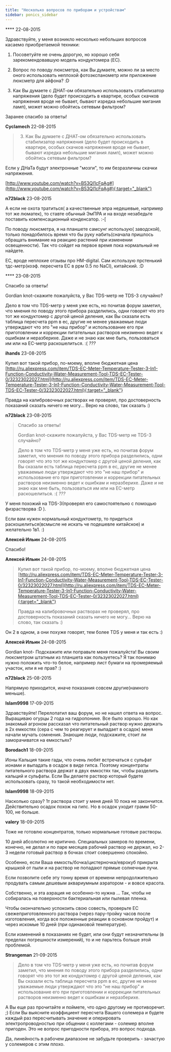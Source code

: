 ```yaml
---
title: "Несколько вопросов по приборам и устройствам"
sidebar: ponics_sidebar
---
```


**** 22-08-2015

 Здравствуйте, у меня возникло несколько небольших вопросов касаемо приобретаемой техники:

1) Посоветуйте не очень дорогую, но хорошо себя зарекомендовавшую модель кондуктомера (EC).

2) Вопрос по поводу люксметра, как Вы думаете, можно ли за место оного использовать неплохой фотоэкспанометр или приложение люксметр для айфона? :D

3) Как Вы думаете с ДНАТ-ом обязательно использовать стабилизатор напряжения (дело будет происходить в квартире, особых скачков напряжения вроде не бывает, бывают изредка небольшие мигания ламп), может можно обойтись сетевым фильтром?

Заранее спасибо за ответы!


**Cyclamech** 22-08-2015

> 3) Как Вы думаете с ДНАТ-ом обязательно использовать стабилизатор напряжения (дело будет происходить в квартире, особых скачков напряжения вроде не бывает, бывают изредка небольшие мигания ламп), может можно обойтись сетевым фильтром?

Если у ДНаТа будут электронные "мозги", то им безразличны скачки напряжения.

[http://www.youtube.com/watch?v=B53QI1cFqAg#](http://www.youtube.com/watch?v=B53QI1cFqAg#){:target="_blank"}


**n72black** 23-08-2015

А если не охота тратиться( а качественные эпра недешевые, например тот же люматек), то ставте обычный ЭмПРА и на входе незабедьте поставить компенсационный конденсатор. :-[

По поводу люксметра, я на планшете самсунг использую( заводской), только понадобилось время что бы руку набить(сначала пришлось обращать внимание на реакцию растений при изменении освещенности). Так что сойдет на первое время пока нормальный не найдете.

ЕС, вроде неплохие отзывы про НМ-digital. Сам использую прстенький тдс-метр(коэф. пересчета ЕС в ррм 0.5 по NaCl), китайский. :D


**** 23-08-2015

Спасибо за ответы!

Gordian knot-скажите пожалуйста, у Вас TDS-метр не TDS-3 случайно?

Дело в том что TDS-метр у меня уже есть, но почитав форум заметил, что мнения по поводу этого прибора разделились, одни говорят что это тот же кондуктомер с другой ценой деления, как Вы сказали есть таблица пересчета ppm в ес, другие не менее уважаемые люди утверждают что это "не наш прибор" и использование его при приготовлении и коррекции питательных растворов неизменно ведет к ошибкам и неразберихе. Даже и не знаю как мне быть, пользоваться им или на EC-метр раскошелиться. :( *???*


**ihands** 23-08-2015

Купил вот такой прибор, по-моему, вполне бюджетная цена [http://ru.aliexpress.com/item/TDS-EC-Meter-Temperature-Tester-3-In1-Function-Conductivity-Water-Measurement-Tool-TDS-EC-Tester-0/32323022027.html](http://ru.aliexpress.com/item/TDS-EC-Meter-Temperature-Tester-3-In1-Function-Conductivity-Water-Measurement-Tool-TDS-EC-Tester-0/32323022027.html){:target="_blank"}

Правда на калибровочных растворах не проверял, про достоверность показаний сказать ничего не могу... Верю на слово, так сказать :)


**n72black** 23-08-2015

> Спасибо за ответы!
> 
> Gordian knot-скажите пожалуйста, у Вас TDS-метр не TDS-3 случайно?
> 
> Дело в том что TDS-метр у меня уже есть, но почитав форум заметил, что мнения по поводу этого прибора разделились, одни говорят что это тот же кондуктомер с другой ценой деления, как Вы сказали есть таблица пересчета ppm в ес, другие не менее уважаемые люди утверждают что это "не наш прибор" и использование его при приготовлении и коррекции питательных растворов неизменно ведет к ошибкам и неразберихе. Даже и не знаю как мне быть, пользоваться им или на EC-метр раскошелиться. :( *???*

У меня похожий на TDS-3(проверял его самостоятельно с помощью физрастворва :D ). 

Если вам нужен нормальный кондуктометр, то придеться раскошелиться(всмысле не искать че подешевле китайское) и желательно 1в1. :)


**Алексей Ильин** 24-08-2015

Спасибо!


**Алексей Ильин** 24-08-2015

> Купил вот такой прибор, по-моему, вполне бюджетная цена [http://ru.aliexpress.com/item/TDS-EC-Meter-Temperature-Tester-3-In1-Function-Conductivity-Water-Measurement-Tool-TDS-EC-Tester-0/32323022027.html](http://ru.aliexpress.com/item/TDS-EC-Meter-Temperature-Tester-3-In1-Function-Conductivity-Water-Measurement-Tool-TDS-EC-Tester-0/32323022027.html){:target="_blank"}
> 
> Правда на калибровочных растворах не проверял, про достоверность показаний сказать ничего не могу... Верю на слово, так сказать :)

Он 2 в одном, а они похуже говорят, тем более TDS у меня и так есть :)


**Алексей Ильин** 24-08-2015

Gordian knot- Подскажите или поправьте меня пожалуйста! Вы своим люксметром штатным из планшета как пользуетесь? Я так понимаю нужно положить что-то белое, например лист бумаги на промеряемый участок, или я не прав? :)


**n72black** 25-08-2015

Напрямую приходится, иначе показания совсем другие(намного меньше).


**Islam9998** 17-09-2015

Здравствуйте! Перелопатил ваш форум, но не нашел ответа на вопрос. Выращиваю огурцы 2 года на гидропонике. Все было хорошо. Но как знакомый агроном рассказал что питательный раствор нужно держать в 2х емкостях (сера с чем то реагирует и выпадает в осадок) меня начали мучать сомнения. Знающие люди, подскажите, стоит ли заморачиватся на емкостьях? 


**Borodach1** 18-09-2015

Ионы Кальция такие гады, что очень любят встречаться с сульфат ионами и выпадать в осадок в виде гипса. Поэтому концентраты питательного раствора держат в двух емкостях так, чтобы разделить кальций и сульфаты. Если Вы делаете раствор который будете использовать сразу, то такой необходимости нет.


**Islam9998** 18-09-2015

Насколько сразу? 1т раствора стоит у меня дней 10 пока не закончится. Действительно осадок похож на гипс. Но в осадок уходит грамм 50-100, не больше. 


**valery** 18-09-2015

Тоже не готовлю концентратов, только нормальные готовые растворы.

10 дней абсолютно не критично. Специальных замеров по времени, конечно, не делал и по паре месяцев рабочий раствор не держал, но 2-3 недели готовый раствор в бочках стоит совершенно спокойно.

Особенно, если Ваша емкость/бочка/цистерночка/еврокуб прикрыта крышкой от пыли и на раствор не попадают прямые солнечные лучи.

Если позволите себе эту тонну время от времени непродолжительно продувать самым дешевым аквариумным аэратором - и вовсе красота.

Собственно, и эта аэрация не особенно-то нужна … Так, чтобы не собиралась на поверхности бактериальная или пылевая пленка.

Чтобы окончательно успокоить свою совесть, проверьте ЕС свежеприготовленного раствора (через пару-тройку часов после изготовления, когда все положенные реакции в основном пройдут) и через искомые 10 дней (при одинаковой температуре).

Если изменений в показаниях не будет, или они будут незначительны (в пределах погрешности измерений), то и не парьтесь больше этой проблемой.


**Strangeman** 21-09-2015

> Дело в том что TDS-метр у меня уже есть, но почитав форум заметил, что мнения по поводу этого прибора разделились, одни говорят что это тот же кондуктомер с другой ценой деления, как Вы сказали есть таблица пересчета ppm в ес, другие не менее уважаемые люди утверждают что это "не наш прибор" и использование его при приготовлении и коррекции питательных растворов неизменно ведет к ошибкам и неразберихе.

А Вы еще раз прочитайте и поймете, что одно другому не противоречит. ;) Если Вы выясните коэффициент пересчета Вашего солемера и будете каждый раз пересчитывать значение и оперировать электропроводностью при общении с коллегами - солемер вполне пригоден. Это не вопрос пригодности прибора, это вопрос подхода.

Да, линейность в рабочем диапазоне не забудьте проверить - зачастую у солемеров с этим плохо.



